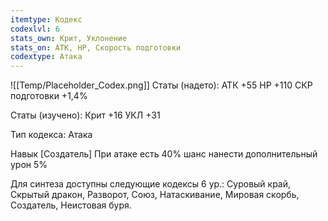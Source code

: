 ```yaml
---
itemtype: Кодекс
codexlvl: 6
stats_own: Крит, Уклонение
stats_on: АТК, HP, Скорость подготовки
codextype: Атака
---
```

![[Temp/Placeholder_Codex.png]]
Статы (надето):
АТК +55
HP +110
СКР подготовки +1,4%

Статы (изучено):
Крит +16
УКЛ +31

Тип кодекса: Атака


Навык
[Создатель]
При атаке есть 40% шанс нанести дополнительный урон 5%



Для синтеза доступны следующие кодексы 6 ур.: Суровый край, Скрытый дракон, Разворот, Союз, Натаскивание, Мировая скорбь, Создатель, Неистовая буря.
